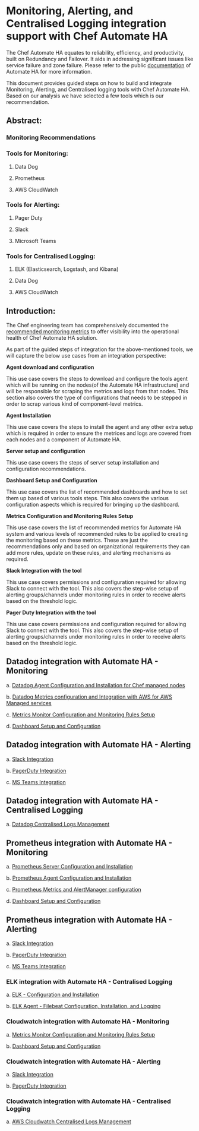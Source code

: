 # Monitoring, Alerting, and Centralised Logging integration support with Chef Automate HA
The Chef Automate HA equates to reliability, efficiency, and productivity, built on Redundancy and Failover. It aids in addressing significant issues like service failure and zone failure. Please refer to the public [documentation](https://docs.chef.io/automate/ha/) of Automate HA for more information.

This document provides guided steps on how to build and integrate Monitoring, Alerting, and Centralised logging tools with Chef Automate HA. Based on our analysis we have selected a few tools which is our recommendation. 

## Abstract:
### Monitoring Recommendations

### Tools for Monitoring:
1. Data Dog

2. Prometheus 

3. AWS CloudWatch


### Tools for Alerting:
1. Pager Duty

2. Slack

3. Microsoft Teams


### Tools for Centralised Logging:
1. ELK (Elasticsearch, Logstash, and Kibana)

2. Data Dog 

3. AWS CloudWatch


## Introduction:

The Chef engineering team has comprehensively documented the [recommended monitoring metrics](./Monitoring_Recommendations.md) to offer visibility into the operational health of Chef Automate HA solution. 

As part of the guided steps of integration for the above-mentioned tools, we will capture the below use cases from an integration perspective:

**Agent download and configuration**

This use case covers the steps to download and configure the tools agent which will be running on the nodes(of the Automate HA infrastructure) and will be responsible for scraping the metrics and logs from that nodes. This section also covers the type of configurations that needs to be stepped in order to scrap various kind of component-level metrics.

**Agent Installation**

This use case covers the steps to install the agent and any other extra setup which is required in order to ensure the metrices and logs are covered from each nodes and a component of Automate HA.

**Server setup and configuration**

This use case covers the steps of server setup installation and configuration recommendations. 

**Dashboard Setup and Configuration**

This use case covers the list of recommended dashboards and how to set them up based of various tools steps. This also covers the various configuration aspects which is required for bringing up the dashboard.

**Metrics Configuration and Monitoring Rules Setup**

This use case covers the list of recommended metrics for Automate HA system and various levels of recommended rules to be applied to creating the monitoring based on these metrics. These are just the recommendations only and based on organizational requirements they can add more rules, update on these rules, and alerting mechanisms as required.

**Slack Integration with the tool**

This use case covers permissions and configuration required for allowing Slack to connect with the tool. This also covers the step-wise setup of alerting groups/channels under monitoring rules in order to receive alerts based on the threshold logic.


**Pager Duty Integration with the tool**

This use case covers permissions and configuration required for allowing Slack to connect with the tool. This also covers the step-wise setup of alerting groups/channels under monitoring rules in order to receive alerts based on the threshold logic.


## Datadog integration with Automate HA - Monitoring

a. [Datadog Agent Configuration and Installation for Chef managed nodes](data-dog/DataDog-Installation_and_Configration.md)

b. [Datadog Metrics configuration and Integration with AWS for AWS Managed services](data-dog/DataDog-AWS_Integration.md)

c. [Metrics Monitor Configuration and Monitoring Rules Setup](data-dog/Monitor_configuration_and_alerting.md)

d. [Dashboard Setup and Configuration](data-dog/DataDog-Dashboard-Setup-and-Configuration.md)


## Datadog integration with Automate HA - Alerting

a. [Slack Integration](data-dog/Slack_Integration_and_notification.md)

b. [PagerDuty Integration](data-dog/PagerDuty_Integration_and_Notification.md)

c. [MS Teams Integration](data-dog/DataDog-MSTeams-Integration-Alerting.md)


## Datadog integration with Automate HA - Centralised Logging

a. [Datadog Centralised Logs Management](data-dog/DataDog-Centralise_Logs_Management.md)



## Prometheus integration with Automate HA - Monitoring

a. [Prometheus Server Configuration and Installation](prometheus/Prometheus-server-installation-and-configuration-setup.md) 

b. [Prometheus Agent Configuration and Installation](prometheus/Prometheus-agent-installation-configuration.md)

c. [Prometheus Metrics and AlertManager configuration](prometheus/Prometheus_Monitor_configuration_and_alerting.md)

d. [Dashboard Setup and Configuration](prometheus/Prometheus-Dashboard-Setup-and-Configuration.md)



## Prometheus integration with Automate HA - Alerting

a. [Slack Integration](prometheus/prometheus_slack_Integration_and_Notification.md)

b. [PagerDuty Integration](prometheus/prometheus_PagerDuty_Integration_and_Notification.md)

c. [MS Teams Integration](prometheus/prometheus_msteams_Integration_and_Notification.md)


### ELK integration with Automate HA - Centralised Logging

a. [ELK - Configuration and Installation](ELK/ELK-installation-and-configuration.md)

b. [ELK Agent - Filebeat Configuration, Installation, and Logging](ELK/filebeat-installation.md)


### Cloudwatch integration with Automate HA - Monitoring 

a. [Metrics Monitor Configuration and Monitoring Rules Setup](cloud-watch/AWS_CloudWatch_Metrics_Monitoring_Configration.md)

b. [Dashboard Setup and Configuration](https://github.com/chef/monitoring-integration-automate/blob/main/cloud-watch/AWS_CloudWatch_Dashboards.md)


### Cloudwatch integration with Automate HA - Alerting

a. [Slack Integration](https://github.com/chef/monitoring-integration-automate/blob/main/cloud-watch/AWS_CloudWatch_Slack_Integration.md)

b. [PagerDuty Integration](https://github.com/chef/monitoring-integration-automate/blob/main/cloud-watch/AWS_CloudWatch_PagerDuty_Integration_Alerting.md)


### Cloudwatch integration with Automate HA - Centralised Logging

a. [AWS Cloudwatch Centralised Logs Management](https://github.com/chef/monitoring-integration-automate/blob/main/cloud-watch/AWS_CloudWatch_Logging_Configration.md)










